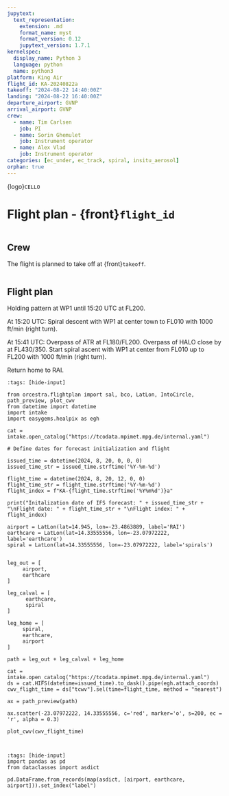 ```yaml
---
jupytext:
  text_representation:
    extension: .md
    format_name: myst
    format_version: 0.12
    jupytext_version: 1.7.1
kernelspec:
  display_name: Python 3
  language: python
  name: python3
platform: King Air
flight_id: KA-20240822a
takeoff: "2024-08-22 14:40:00Z"
landing: "2024-08-22 16:40:00Z"
departure_airport: GVNP
arrival_airport: GVNP
crew:
  - name: Tim Carlsen
    job: PI
  - name: Sorin Ghemulet
    job: Instrument operator
  - name: Alex Vlad
    job: Instrument operator
categories: [ec_under, ec_track, spiral, insitu_aerosol]
orphan: true
---
```


{logo}`CELLO`

# Flight plan - {front}`flight_id`

```{badges}
```

## Crew

The flight is planned to take off at {front}`takeoff`. 

```{crew}
```

## Flight plan

Holding pattern at WP1 until 15:20 UTC at FL200.

At 15:20 UTC: Spiral descent with WP1 at center town to FL010 with 1000 ft/min (right turn).

At 15:41 UTC: Overpass of ATR at FL180/FL200. Overpass of HALO close by at FL430/350. Start spiral ascent with WP1 at center from FL010 up to FL200 with 1000 ft/min (right turn).

Return home to RAI.

```{code-cell} python3
:tags: [hide-input]

from orcestra.flightplan import sal, bco, LatLon, IntoCircle, path_preview, plot_cwv
from datetime import datetime
import intake
import easygems.healpix as egh

cat = intake.open_catalog("https://tcodata.mpimet.mpg.de/internal.yaml")

# Define dates for forecast initialization and flight

issued_time = datetime(2024, 8, 20, 0, 0, 0)
issued_time_str = issued_time.strftime('%Y-%m-%d')

flight_time = datetime(2024, 8, 20, 12, 0, 0)
flight_time_str = flight_time.strftime('%Y-%m-%d')
flight_index = f"KA-{flight_time.strftime('%Y%m%d')}a"

print("Initalization date of IFS forecast: " + issued_time_str + "\nFlight date: " + flight_time_str + "\nFlight index: " + flight_index)

airport = LatLon(lat=14.945, lon=-23.4863889, label='RAI')
earthcare = LatLon(lat=14.33555556, lon=-23.07972222, label='earthcare')
spiral = LatLon(lat=14.33555556, lon=-23.07972222, label='spirals')


leg_out = [
     airport,
     earthcare
]

leg_calval = [
      earthcare,
      spiral
]

leg_home = [
     spiral,
     earthcare,
     airport
]

path = leg_out + leg_calval + leg_home 

cat = intake.open_catalog("https://tcodata.mpimet.mpg.de/internal.yaml")
ds = cat.HIFS(datetime=issued_time).to_dask().pipe(egh.attach_coords)
cwv_flight_time = ds["tcwv"].sel(time=flight_time, method = "nearest")

ax = path_preview(path)

ax.scatter(-23.07972222, 14.33555556, c='red', marker='o', s=200, ec = 'r', alpha = 0.3)

plot_cwv(cwv_flight_time)



```

```{code-cell} python3
:tags: [hide-input]
import pandas as pd
from dataclasses import asdict

pd.DataFrame.from_records(map(asdict, [airport, earthcare, airport])).set_index("label")
```

